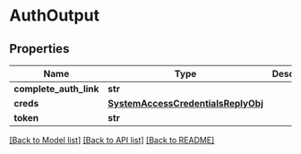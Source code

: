 # AuthOutput

## Properties
Name | Type | Description | Notes
------------ | ------------- | ------------- | -------------
**complete_auth_link** | **str** |  | [optional] 
**creds** | [**SystemAccessCredentialsReplyObj**](SystemAccessCredentialsReplyObj.md) |  | [optional] 
**token** | **str** |  | [optional] 

[[Back to Model list]](../README.md#documentation-for-models) [[Back to API list]](../README.md#documentation-for-api-endpoints) [[Back to README]](../README.md)



